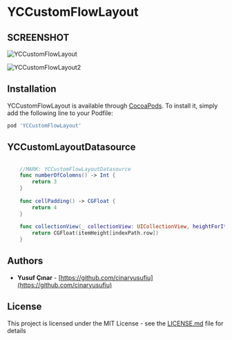 # YCCustomFlowLayout

## SCREENSHOT

![YCCustomFlowLayout](https://github.com/cinaryusufiu/YCCustomLayout/blob/master/YCCustomLayout/2pe7um.gif) 

![YCCustomFlowLayout2](https://github.com/cinaryusufiu/YCCustomLayout/blob/master/YCCustomLayout/2pe7xg.gif)

## Installation

YCCustomFlowLayout is available through [CocoaPods](https://cocoapods.org/). To install it, simply add the following line to your Podfile:

```sh
pod 'YCCustomFlowLayout'

```

## YCCustomLayoutDatasource

```swift

    //MARK: YCCustomFlowLayoutDatasource
    func numberOfColomns() -> Int {
        return 3
    }
    
    func cellPadding() -> CGFloat {
        return 4
    }
    
    func collectionView(_ collectionView: UICollectionView, heightForItemAtIndexPath indexPath:IndexPath) -> CGFloat {
        return CGFloat(itemHeight[indexPath.row])
    }

```

	 
## Authors

* **Yusuf Çınar** - [https://github.com/cinaryusufiu](https://github.com/cinaryusufiu)

## License

This project is licensed under the MIT License - see the [LICENSE.md](https://github.com/cinaryusufiu/YCCustomFlowLayout/blob/master/LICENSE) file for details

